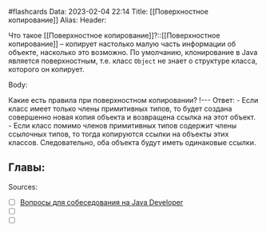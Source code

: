 #flashcards
Data: 2023-02-04 22:14
Title: [[Поверхностное копирование]]
Alias:
Header:

Что такое [[Поверхностное копирование]]?::[[Поверхностное копирование]] – копирует настолько малую часть информации об объекте, насколько это возможно. По умолчанию, клонирование в Java является поверхностным, т.е. класс `Object` не знает о структуре класса, которого он копирует.
<!--SR:!2023-11-03,10,590-->



Body:



Какие есть правила при поверхностном копировании?
!---
Ответ:
	- Если класс имеет только члены примитивных типов, то будет создана совершенно новая копия объекта и возвращена ссылка на этот объект.
	- Если класс помимо членов примитивных типов содержит члены ссылочных типов, то тогда копируются ссылки на объекты этих классов. Следовательно, оба объекта будут иметь одинаковые ссылки.
<!--SR:!2023-11-03,10,230-->




Главы:
-


Sources:
- [ ] [Вопросы для собеседования на Java Developer](https://github.com/enhorse/java-interview/blob/master/README.md#%D0%9E%D0%9E%D0%9F)
- [ ] []()
- [ ] []()
